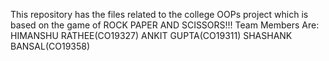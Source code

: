 This repository has the files related to the college OOPs project which is based on the game of ROCK PAPER AND SCISSORS!!!
Team Members Are:
HIMANSHU RATHEE(CO19327)
ANKIT GUPTA(CO19311)
SHASHANK BANSAL(CO19358)
